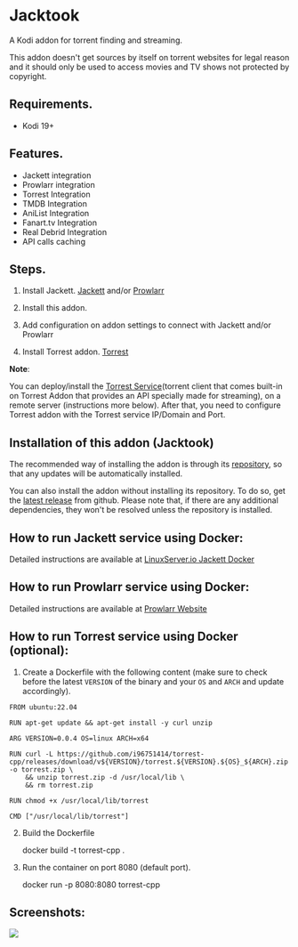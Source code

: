
# Jacktook

A Kodi addon for torrent finding and streaming. 

This addon doesn't get sources by itself on torrent websites for legal reason and it should only be used to access movies and TV shows not protected by copyright.

## Requirements.

- Kodi 19+

## Features.

- Jackett integration
- Prowlarr integration
- Torrest Integration
- TMDB Integration 
- AniList Integration
- Fanart.tv Integration
- Real Debrid Integration
- API calls caching


## Steps.

1. Install Jackett. [Jackett](https://github.com/Jackett/Jackett) and/or [Prowlarr](https://github.com/Prowlarr/Prowlarr)

2. Install this addon.

3. Add configuration on addon settings to connect with Jackett and/or Prowlarr 

4. Install Torrest addon. [Torrest](https://github.com/i96751414/plugin.video.torrest)


**Note**:

You can deploy/install the [Torrest Service](https://github.com/i96751414/torrest-cpp)(torrent client that comes built-in on Torrest Addon that provides an API specially made for streaming), on a remote server (instructions more below). After that, you need to configure Torrest addon with the Torrest service IP/Domain and Port.


## Installation of this addon (Jacktook)

The recommended way of installing the addon is through its [repository](https://github.com/Sam-Max/repository.jacktook), so that any updates will be automatically installed.

You can also install the addon without installing its repository. To do so, get the [latest release](https://github.com/Sam-Max/plugin.video.jacktook/releases/download/v0.0.9/plugin.video.jacktook-0.1.1.zip) from github. Please note that, if there are any additional dependencies, they won't be resolved unless the repository is installed.

## How to run Jackett service using Docker:

Detailed instructions are available at [LinuxServer.io Jackett Docker](https://hub.docker.com/r/linuxserver/jackett/) 

## How to run Prowlarr service using Docker:

Detailed instructions are available at [Prowlarr Website](https://prowlarr.com/#downloads-v3-docker) 

## How to run Torrest service using Docker (optional):

1. Create a Dockerfile with the following content (make sure to check before the latest `VERSION` of the binary and your `OS` and `ARCH` and update accordingly).

```
FROM ubuntu:22.04

RUN apt-get update && apt-get install -y curl unzip

ARG VERSION=0.0.4 OS=linux ARCH=x64

RUN curl -L https://github.com/i96751414/torrest-cpp/releases/download/v${VERSION}/torrest.${VERSION}.${OS}_${ARCH}.zip -o torrest.zip \
    && unzip torrest.zip -d /usr/local/lib \
    && rm torrest.zip

RUN chmod +x /usr/local/lib/torrest

CMD ["/usr/local/lib/torrest"]
```

2. Build the Dockerfile

    docker build -t torrest-cpp .

3. Run the container on port 8080 (default port).
    
    docker run -p 8080:8080 torrest-cpp

## Screenshots:

![](https://raw.githubusercontent.com/Sam-Max/plugin.video.jacktook/master/resources/screenshots/settings.png)



